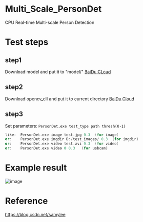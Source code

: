 # Multi_Scale_PersonDet
CPU Real-time Multi-scale Person Detection

# Test steps
## step1
Download model and put it to "model/"  [BaiDu CLoud](https://pan.baidu.com/s/1PNc83cAMWpOQj5pjpQgrUw)
## step2
Download opencv_dll and put it to current directory [BaiDu Cloud](https://pan.baidu.com/s/143Ia9lH9BXNiv-hSPSu4Bw)
## step3
Set parameters:
`PersonDet.exe test_type path thresh(0-1)`
```cpp
like:  PersonDet.exe image test.jpg 0.3  (for image)
or:    PersonDet.exe imgdir D:/test_images/ 0.3  (for imgdir)
or:    PersonDet.exe video test.avi 0.3  (for video)
or:    PersonDet.exe video 0 0.3   (for usbcam)
```
# Example result
![image](https://github.com/samylee/Multi_Scale_PersonDet/blob/master/image/result.jpg)
# Reference
https://blog.csdn.net/samylee
